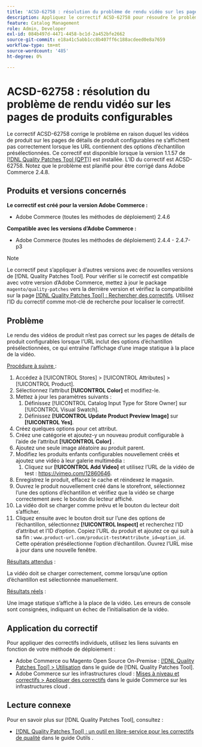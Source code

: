 ```yaml
---
title: 'ACSD-62758 : résolution du problème de rendu vidéo sur les pages de produits configurables'
description: Appliquez le correctif ACSD-62758 pour résoudre le problème d’Adobe Commerce en raison duquel les vidéos de produits sur les pages de détails de produits configurables ne s’affichent pas correctement lorsque les URL contiennent des options d’échantillon présélectionnées.
feature: Catalog Management
role: Admin, Developer
exl-id: 084b497d-4471-4458-bc1d-2a452bfe2662
source-git-commit: e18a41c5abb1cc8b407ff6c188acdeed0e8a7659
workflow-type: tm+mt
source-wordcount: '485'
ht-degree: 0%

---
```


# ACSD-62758 : résolution du problème de rendu vidéo sur les pages de produits configurables

Le correctif ACSD-62758 corrige le problème en raison duquel les vidéos de produit sur les pages de détails de produit configurables ne s’affichent pas correctement lorsque les URL contiennent des options d’échantillon présélectionnées. Ce correctif est disponible lorsque la version 1.1.57 de [[!DNL Quality Patches Tool (QPT)]](/help/tools/quality-patches-tool/quality-patches-tool-to-self-serve-quality-patches.md) est installée. L’ID du correctif est ACSD-62758. Notez que le problème est planifié pour être corrigé dans Adobe Commerce 2.4.8.

## Produits et versions concernés

**Le correctif est créé pour la version Adobe Commerce :**

* Adobe Commerce (toutes les méthodes de déploiement) 2.4.6

**Compatible avec les versions d’Adobe Commerce :**

* Adobe Commerce (toutes les méthodes de déploiement) 2.4.4 - 2.4.7-p3

>[!NOTE]
>
>Le correctif peut s’appliquer à d’autres versions avec de nouvelles versions de [!DNL Quality Patches Tool]. Pour vérifier si le correctif est compatible avec votre version d’Adobe Commerce, mettez à jour le package `magento/quality-patches` vers la dernière version et vérifiez la compatibilité sur la page [[!DNL Quality Patches Tool] : Rechercher des correctifs](https://experienceleague.adobe.com/tools/commerce-quality-patches/index.html). Utilisez l’ID du correctif comme mot-clé de recherche pour localiser le correctif.

## Problème

Le rendu des vidéos de produit n’est pas correct sur les pages de détails de produit configurables lorsque l’URL inclut des options d’échantillon présélectionnées, ce qui entraîne l’affichage d’une image statique à la place de la vidéo.

<u>Procédure à suivre </u> :

1. Accédez à [!UICONTROL Stores] > [!UICONTROL Attributes] > [!UICONTROL Product].
1. Sélectionnez l’attribut **[!UICONTROL Color]** et modifiez-le.
1. Mettez à jour les paramètres suivants :
   1. Définissez [!UICONTROL Catalog Input Type for Store Owner] sur [!UICONTROL Visual Swatch].
   1. Définissez **[!UICONTROL Update Product Preview Image]** sur **[!UICONTROL Yes]**.
1. Créez quelques options pour cet attribut.
1. Créez une catégorie et ajoutez-y un nouveau produit configurable à l’aide de l’attribut **[!UICONTROL Color]** .
1. Ajoutez une seule image aléatoire au produit parent.
1. Modifiez les produits enfants configurables nouvellement créés et ajoutez une vidéo à leur galerie multimédia :
   1. Cliquez sur **[!UICONTROL Add Video]** et utilisez l’URL de la vidéo de test : https://vimeo.com/12860646.
1. Enregistrez le produit, effacez le cache et réindexez le magasin.
1. Ouvrez le produit nouvellement créé dans le storefront, sélectionnez l’une des options d’échantillon et vérifiez que la vidéo se charge correctement avec le bouton du lecteur affiché.
1. La vidéo doit se charger comme prévu et le bouton du lecteur doit s’afficher.
1. Cliquez ensuite avec le bouton droit sur l’une des options de l’échantillon, sélectionnez **[!UICONTROL Inspect]** et recherchez l’ID d’attribut et l’ID d’option. Copiez l’URL du produit et ajoutez ce qui suit à sa fin : `www.product-url.com/producit-test#attribute_id=option_id`. Cette opération présélectionne l’option d’échantillon. Ouvrez l’URL mise à jour dans une nouvelle fenêtre.

<u>Résultats attendus</u> :

La vidéo doit se charger correctement, comme lorsqu’une option d’échantillon est sélectionnée manuellement.

<u>Résultats réels</u> :

Une image statique s’affiche à la place de la vidéo. Les erreurs de console sont consignées, indiquant un échec de l’initialisation de la vidéo.

## Application du correctif

Pour appliquer des correctifs individuels, utilisez les liens suivants en fonction de votre méthode de déploiement :

* Adobe Commerce ou Magento Open Source On-Premise : [[!DNL Quality Patches Tool] > Utilisation](/help/tools/quality-patches-tool/usage.md) dans le guide de [!DNL Quality Patches Tool].
* Adobe Commerce sur les infrastructures cloud : [Mises à niveau et correctifs > Appliquer des correctifs](https://experienceleague.adobe.com/docs/commerce-cloud-service/user-guide/develop/upgrade/apply-patches.html) dans le guide Commerce sur les infrastructures cloud .


## Lecture connexe

Pour en savoir plus sur [!DNL Quality Patches Tool], consultez :

* [[!DNL Quality Patches Tool] : un outil en libre-service pour les correctifs de qualité](/help/tools/quality-patches-tool/quality-patches-tool-to-self-serve-quality-patches.md) dans le guide Outils .

